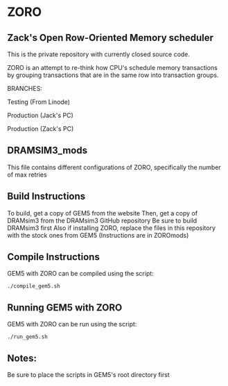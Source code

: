 # ZORO
## Zack's Open Row-Oriented Memory scheduler

This is the private repository with currently closed source code.

ZORO is an attempt to re-think how CPU's schedule memory transactions by grouping transactions that are in the same row into transaction groups.

BRANCHES:

Testing (From Linode)

Production (Jack's PC)

Production (Zack's PC)

## DRAMSIM3_mods

This file contains different configurations of ZORO, specifically the number of max retries

## Build Instructions

To build, get a copy of GEM5 from the website
Then, get a copy of DRAMsim3 from the DRAMsim3 GitHub repository
Be sure to build DRAMsim3 first
Also if installing ZORO, replace the files in this repository with the stock ones from GEM5
(Instructions are in ZOROmods)

## Compile Instructions

GEM5 with ZORO can be compiled using the script:

`` ./compile_gem5.sh ``

## Running GEM5 with ZORO
GEM5 with ZORO can be run using the script:

``./run_gem5.sh``


## Notes:

Be sure to place the scripts in GEM5's root directory first
